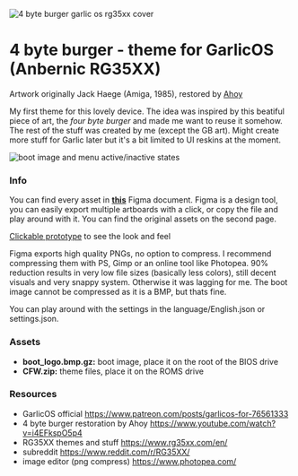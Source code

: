 ![4 byte burger garlic os rg35xx cover](https://github.com/1301205/garlicOS-4byteburger-theme/blob/main/4bb.png)

# 4 byte burger - theme for GarlicOS (Anbernic RG35XX)
Artwork originally Jack Haege (Amiga, 1985), restored by [Ahoy](https://www.youtube.com/watch?v=i4EFkspO5p4)

My first theme for this lovely device. The idea was inspired by this beatiful piece of art, the *four byte burger* and made me want to reuse it somehow. The rest of the stuff was created by me (except the GB art). 
Might create more stuff for Garlic later but it's a bit limited to UI reskins at the moment.  

![boot image and menu active/inactive states](https://github.com/1301205/garlicOS-4byteburger-theme/blob/main/img.png)

### Info

You can find every asset in [**this**](https://www.figma.com/file/BQiohG2Ppo6M1e43ptLCng/4-byte-burger---GarlicOS-theme?type=design&node-id=112%3A2997&mode=design&t=SbXIFdAbM2jWepDl-1) Figma document. Figma is a design tool, you can easily export multiple artboards with a click, or copy the file and play around with it. You can find the original assets on the second page.

[Clickable prototype](https://www.figma.com/proto/HuvDrqKj52SIWjSwNZUSnS/4-byte-burger---GarlicOS-theme-(Copy)?type=design&node-id=105-3316&t=Wto1ITMBY5g99vtd-0&scaling=scale-down&page-id=43%3A1304&starting-point-node-id=105%3A3316) to see the look and feel

Figma exports high quality PNGs, no option to compress. I recommend compressing them with PS, Gimp or an online tool like Photopea. 90% reduction results in very low file sizes (basically less colors), still decent visuals and very snappy system. Otherwise it was lagging for me. The boot image cannot be compressed as it is a BMP, but thats fine.

You can play around with the settings in the language/English.json or settings.json.


### Assets
- **boot_logo.bmp.gz:** boot image, place it on the root of the BIOS drive
- **CFW.zip:** theme files, place it on the ROMS drive


### Resources
- GarlicOS official https://www.patreon.com/posts/garlicos-for-76561333
- 4 byte burger restoration by Ahoy https://www.youtube.com/watch?v=i4EFkspO5p4
- RG35XX themes and stuff https://www.rg35xx.com/en/
- subreddit https://www.reddit.com/r/RG35XX/
- image editor (png compress) https://www.photopea.com/
